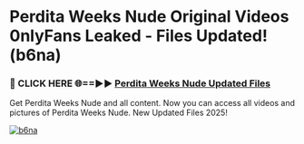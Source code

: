 # Perdita Weeks Nude Original Videos 0nlyFans Leaked - Files Updated! (b6na)

<h3>🔴 CLICK HERE 🌐==►► <a href="https://tinyurl.com/yrmya6cz" rel="nofollow">Perdita Weeks Nude Updated Files</a></h3>

Get Perdita Weeks Nude and all content. Now you can access all videos and pictures of Perdita Weeks Nude. New Updated Files 2025!

[![b6na](https://i.imgur.com/FMdXYCs.gif)](https://tinyurl.com/yrmya6cz)

